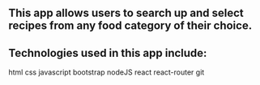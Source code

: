## This app allows users to search up and select recipes from any food category of their choice. 

## Technologies used in this app include:
  html 
  css
  javascript
  bootstrap
  nodeJS
  react
  react-router
  git
